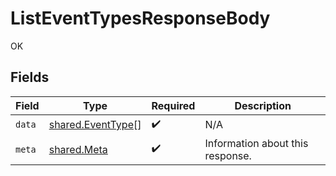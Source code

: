 # ListEventTypesResponseBody

OK


## Fields

| Field                                                         | Type                                                          | Required                                                      | Description                                                   |
| ------------------------------------------------------------- | ------------------------------------------------------------- | ------------------------------------------------------------- | ------------------------------------------------------------- |
| `data`                                                        | [shared.EventType](../../../sdk/models/shared/eventtype.md)[] | :heavy_check_mark:                                            | N/A                                                           |
| `meta`                                                        | [shared.Meta](../../../sdk/models/shared/meta.md)             | :heavy_check_mark:                                            | Information about this response.                              |